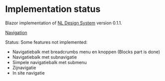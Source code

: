 # Implementation status
Blazor implementation of [NL Design System](https://nl-design-system.gitlab.io/nl-design-system/index.html) version 0.1.1. 

[Navigation](https://nl-design-system.gitlab.io/nl-design-system/componenten/navigation/index.html)

Status: Some features not implemented:
- Navigatiebalk met breadcrumbs menu en knoppen (Blocks part is done)
- Navigatiebalk met subnavigatie
- Simpele navigatiebalk met submenu
- Zijnavigatie
- In site navigatie